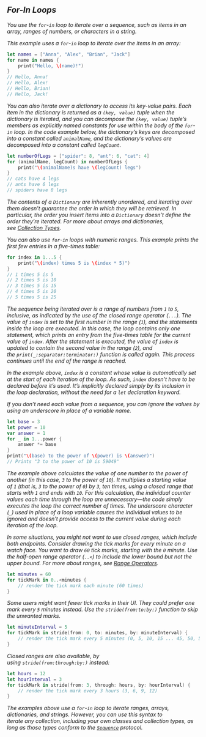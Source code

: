 ## *For-In Loops*

*You use the `for`-`in` loop to iterate over a sequence, such as items in an array, ranges of numbers, or characters in a string.*

*This example uses a `for`-`in` loop to iterate over the items in an array:*

```swift
let names = ["Anna", "Alex", "Brian", "Jack"]
for name in names {
    print("Hello, \(name)!")
}
// Hello, Anna!
// Hello, Alex!
// Hello, Brian!
// Hello, Jack!
```

*You can also iterate over a dictionary to access its key-value pairs. Each item in the dictionary is returned as a `(key, value)` tuple when the dictionary is iterated, and you can decompose the `(key, value)` tuple’s members as explicitly named constants for use within the body of the `for`-`in` loop. In the code example below, the dictionary’s keys are decomposed into a constant called `animalName`, and the dictionary’s values are decomposed into a constant called `legCount`.*

```swift
let numberOfLegs = ["spider": 8, "ant": 6, "cat": 4]
for (animalName, legCount) in numberOfLegs {
    print("\(animalName)s have \(legCount) legs")
}
// cats have 4 legs
// ants have 6 legs
// spiders have 8 legs
```

*The contents of a `Dictionary` are inherently unordered, and iterating over them doesn’t guarantee the order in which they will be retrieved. In particular, the order you insert items into a `Dictionary` doesn’t define the order they’re iterated. For more about arrays and dictionaries, see [Collection Types](https://docs.swift.org/swift-book/LanguageGuide/CollectionTypes.html).*

*You can also use `for`-`in` loops with numeric ranges. This example prints the first few entries in a five-times table:*

```swift
for index in 1...5 {
    print("\(index) times 5 is \(index * 5)")
}
// 1 times 5 is 5
// 2 times 5 is 10
// 3 times 5 is 15
// 4 times 5 is 20
// 5 times 5 is 25
```

*The sequence being iterated over is a range of numbers from `1` to `5`, inclusive, as indicated by the use of the closed range operator (`...`). The value of `index` is set to the first number in the range (`1`), and the statements inside the loop are executed. In this case, the loop contains only one statement, which prints an entry from the five-times table for the current value of `index`. After the statement is executed, the value of `index` is updated to contain the second value in the range (`2`), and the `print(_:separator:terminator:)` function is called again. This process continues until the end of the range is reached.*

*In the example above, `index` is a constant whose value is automatically set at the start of each iteration of the loop. As such, `index` doesn’t have to be declared before it’s used. It’s implicitly declared simply by its inclusion in the loop declaration, without the need for a `let` declaration keyword.*

*If you don’t need each value from a sequence, you can ignore the values by using an underscore in place of a variable name.*

```swift
let base = 3
let power = 10
var answer = 1
for _ in 1...power {
    answer *= base
}
print("\(base) to the power of \(power) is \(answer)")
// Prints "3 to the power of 10 is 59049"
```

*The example above calculates the value of one number to the power of another (in this case, `3` to the power of `10`). It multiplies a starting value of `1` (that is, `3` to the power of `0`) by `3`, ten times, using a closed range that starts with `1` and ends with `10`. For this calculation, the individual counter values each time through the loop are unnecessary—the code simply executes the loop the correct number of times. The underscore character (`_`) used in place of a loop variable causes the individual values to be ignored and doesn’t provide access to the current value during each iteration of the loop.*

*In some situations, you might not want to use closed ranges, which include both endpoints. Consider drawing the tick marks for every minute on a watch face. You want to draw `60` tick marks, starting with the `0` minute. Use the half-open range operator (`..<`) to include the lower bound but not the upper bound. For more about ranges, see [Range Operators](https://docs.swift.org/swift-book/LanguageGuide/BasicOperators.html#ID73).*

```swift
let minutes = 60
for tickMark in 0..<minutes {
    // render the tick mark each minute (60 times)
}
```

*Some users might want fewer tick marks in their UI. They could prefer one mark every `5` minutes instead. Use the `stride(from:to:by:)` function to skip the unwanted marks.*

```swift
let minuteInterval = 5
for tickMark in stride(from: 0, to: minutes, by: minuteInterval) {
    // render the tick mark every 5 minutes (0, 5, 10, 15 ... 45, 50, 55)
}
```

*Closed ranges are also available, by using `stride(from:through:by:)` instead:*

```swift
let hours = 12
let hourInterval = 3
for tickMark in stride(from: 3, through: hours, by: hourInterval) {
    // render the tick mark every 3 hours (3, 6, 9, 12)
}
```

*The examples above use a `for`-`in` loop to iterate ranges, arrays, dictionaries, and strings. However, you can use this syntax to iterate any collection, including your own classes and collection types, as long as those types conform to the [`Sequence`](https://developer.apple.com/documentation/swift/sequence) protocol.*

